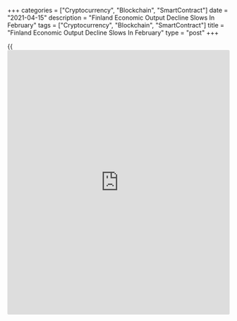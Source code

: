 +++
categories = ["Cryptocurrency", "Blockchain", "SmartContract"]
date = "2021-04-15"
description = "Finland Economic Output Decline Slows In February"
tags = ["Cryptocurrency", "Blockchain", "SmartContract"]
title = "Finland Economic Output Decline Slows In February"
type = "post"
+++

{{<iframe id="large-banner" src="https://www.bounty.group/#slide=22.0" width="100%" height="600" scrolling="no" style="border: 0px solid rgb(216, 221, 230); border-radius: 3px;">}}

Finland's economic output declined for a third consecutive month in
February, but at a softer pace, data from Statistics Finland showed on
Thursday.

Output of the national [economy][1] fell a working-day adjusted 0.6
percent year-on-year in February, after a 1.3 percent decline in
January, which was revised from a 3.7 percent fall.

On a seasonally adjusted basis, output rose 0.3 percent monthly in
February.

Data showed that the primary production grew about 5.0 percent annually
in February. Secondary production rose by about 1.0 percent and services
production declined by around 1.0 percent from a year ago.

Separate data from the statistical office showed that the industrial
turnover grew a working-day adjusted 6.2 percent year-on-year in
February, after remaining unchanged in January.

On a seasonally adjusted basis, industrial turnover gained 2.6 percent
monthly in February.

For comments and feedback [contact](https://www.playgroundfx.com/contact/): editorial@rtt[news](https://www.letsplayfx.com/blog/forex-news-website/).com

[Economic News][1]

 **What parts of the world are seeing the best (and worst) economic
performances lately? Click[here][2] to check out our [Econ Scorecard][2]
and find out! See up-to-the-moment [ranking](https://www.playgroundfx.com/blog/crypto-exchange-ranking/)s for the best and worst
performers in [GDP][3], [unemployment rate][4], [inflation][5] and much
more.**

   1. www.rtt[news](https://www.letsplayfx.com/blog/forex-news-website/).com/Content/EconomicNews.aspx
   2. www.rtt[news](https://www.letsplayfx.com/blog/forex-news-website/).com/economic-scorecard/world-rank/industrial-production/highest-performance.aspx
   3. www.rtt[news](https://www.letsplayfx.com/blog/forex-news-website/).com/economic-scorecard/world-rank/GDP/highest-performance.aspx
   4. www.rtt[news](https://www.letsplayfx.com/blog/forex-news-website/).com/economic-scorecard/world-rank/unemployment-rate/lowest-performance.aspx
   5. www.rtt[news](https://www.letsplayfx.com/blog/forex-news-website/).com/economic-scorecard/world-rank/CPI/highest-performance.aspx